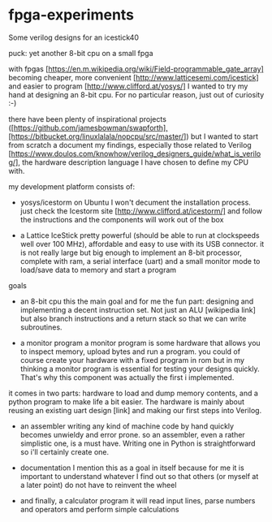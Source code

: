 # fpga-experiments
Some verilog designs for an icestick40

puck: yet another 8-bit cpu on a small fpga


with fpgas [https://en.m.wikipedia.org/wiki/Field-programmable_gate_array] becoming cheaper, more convenient [http://www.latticesemi.com/icestick] and easier to program [http://www.clifford.at/yosys/] I wanted to try my hand at designing an 8-bit cpu. For no particular reason, just out of curiosity :-)

there have been plenty of inspirational projects ([https://github.com/jamesbowman/swapforth],[https://bitbucket.org/linuxlalala/nopcpu/src/master/]) but I wanted to start from scratch a document my findings, especially those related to Verilog [https://www.doulos.com/knowhow/verilog_designers_guide/what_is_verilog/], the hardware description language I have chosen to define my CPU with.

my development platform consists of:

- yosys/icestorm on Ubuntu
  I won't decument the installation process. just check the Icestorm site [http://www.clifford.at/icestorm/] and follow the instructions and the components will work out of the box

- a Lattice IceStick
  pretty powerful (should be able to run at clockspeeds well over 100 MHz), affordable and easy to use with its USB connector. it is not really large but big enough to implement an 8-bit processor, complete with ram, a serial interface (uart) and a small monitor mode to load/save data to memory and start a program

goals

- an 8-bit cpu
this the main goal and for me the fun part: designing and implementing a decent instruction set. Not just an ALU [wikipedia link] but also branch instructions and a return stack so that we can write subroutines.

- a monitor program
a monitor program is some hardware that allows you to inspect memory, upload bytes and run a program. you could of course create your hardware with a fixed program in rom but in my thinking a monitor program is essential for testing your designs quickly. That's why this component was actually the first i implemented.

it comes in two parts: hardware to load and dump memory contents, and a python program to make life a bit easier.
The hardware is mainly about reusing an existing uart design [link] and making our first steps into Verilog.

- an assembler
writing any kind of machine code by hand quickly becomes unwieldy and error prone. so an assembler, even a rather simplistic one, is a must have. Writing one in Python is straightforward so i'll certainly create one.

- documentation
I mention this as a goal in itself because for me it is important to understand whatever I find out so that others (or myself at a later point) do not have to reinvent the wheel

- and finally, a calculator program
it will read input lines, parse numbers and operators amd perform simple calculations


